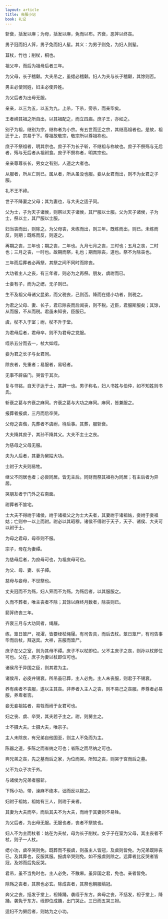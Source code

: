 ```yaml
---
layout: article
title: 丧服小记
book: 礼记
---
```


斩衰，括发以麻；为母，括发以麻，免而以布。齐衰，恶笄以终丧。

男子冠而妇人笄，男子免而妇人髽。其义：为男子则免，为妇人则髽。

苴杖，竹也；削杖，桐也。

祖父卒，而后为祖母后者三年。

为父母，长子稽颡。大夫吊之，虽缌必稽颡。妇人为夫与长子稽颡，其馀则否。

男主必使同姓，妇主必使异姓。

为父后者为出母无服。

亲亲，以三为五，以五为九。上杀，下杀，旁杀，而亲毕矣。

王者禘其祖之所自出，以其祖配之，而立四庙。庶子王，亦如之。

别子为祖，继别为宗，继祢者为小宗。有五世而迁之宗，其继高祖者也。是故，祖迁于上，宗易于下。尊祖故敬宗，敬宗所以尊祖祢也。

庶子不祭祖者，明其宗也。庶子不为长子斩，不继祖与祢故也。庶子不祭殇与无后者，殇与无后者从祖祔食。庶子不祭祢者，明其宗也。

亲亲尊尊长长，男女之有别，人道之大者也。

从服者，所从亡则已。属从者，所从虽没也服。妾从女君而出，则不为女君之子服。

礼不王不禘。

世子不降妻之父母；其为妻也，与大夫之适子同。

父为士，子为天子诸侯，则祭以天子诸侯，其尸服以士服。父为天子诸侯，子为士，祭以士，其尸服以士服。

妇当丧而出，则除之。为父母丧，未练而出，则三年。既练而出，则已。未练而反，则期；既练而反，则遂之。

再期之丧，三年也；期之丧，二年也。九月七月之丧，三时也；五月之丧，二时也；三月之丧，一时也。故期而祭，礼也；期而除丧，道也。祭不为除丧也。

三年而后葬者必再祭，其祭之间不同时而除丧。

大功者主人之丧，有三年者，则必为之再祭。朋友，虞祔而已。

士妾有子，而为之缌，无子则已。

生不及祖父母诸父昆弟，而父税丧，己则否。降而在缌小功者，则税之。

为君之父母、妻、长子，君已除丧而后闻丧，则不税。近臣，君服斯服矣；其馀，从而服，不从而税。君虽未知丧，臣服已。

虞，杖不入于室；祔，杖不升于堂。

为君母后者，君母卒，则不为君母之党服。

绖杀五分而去一，杖大如绖。

妾为君之长子与女君同。

除丧者，先重者；易服者，易轻者。

无事不辟庙门。哭皆于其次。

复与书铭，自天子达于士，其辞一也。男子称名，妇人书姓与伯仲，如不知姓则书氏。

斩衰之葛与齐衰之麻同。齐衰之葛与大功之麻同。麻同，皆兼服之。

报葬者报虞，三月而后卒哭。

父母之丧偕，先葬者不虞祔，待后事。其葬，服斩衰。

大夫降其庶子，其孙不降其父。大夫不主士之丧。

为慈母之父母无服。

夫为人后者，其妻为舅姑大功。

士祔于大夫则易牲。

继父不同居也者；必尝同居。皆无主后。同财而祭其祖祢为同居；有主后者为异居。

哭朋友者于门外之右南面。

祔葬者不筮宅。

士大夫不得祔于诸侯，祔于诸祖父之为士大夫者，其妻祔于诸祖姑，妾祔于妾祖姑；亡则中一以上而祔。祔必以其昭穆。诸侯不得祔于天子，天子、诸侯、大夫可以祔于士。

为母之君母，母卒则不服。

宗子，母在为妻禫。

为慈母后者，为庶母可也，为祖庶母可也。

为父、母、妻、长子禫。

慈母与妾母，不世祭也。

丈夫冠而不为殇，妇人笄而不为殇。为殇后者，以其服服之。

久而不葬者，唯主丧者不除；其馀以麻终月数者，除丧则已。

箭笄终丧三年。

齐衰三月与大功同者，绳屦。

练，筮日筮尸，视濯，皆要绖杖绳屦。有司告具，而后去杖。筮日筮尸，有司告事毕而后杖，拜送宾。大祥，吉服而筮尸。

庶子在父之室，则为其母不禫。庶子不以杖即位。父不主庶子之丧，则孙以杖即位可也。父在，庶子为妻以杖即位可也。

诸侯吊于异国之臣，则其君为主。

诸侯吊，必皮弁锡衰。所吊虽已葬，主人必免。主人未丧服，则君于不锡衰。

养有疾者不丧服，遂以主其丧。非养者入主人之丧，则不易己之丧服。养尊者必易服，养卑者否。

妾无妾祖姑者，易牲而祔于女君可也。

妇之丧、虞、卒哭，其夫若子主之。祔，则舅主之。

士不摄大夫。士摄大夫，唯宗子。

主人未除丧，有兄弟自他国至，则主人不免而为主。

陈器之道，多陈之而省纳之可也；省陈之而尽纳之可也。

奔兄弟之丧，先之墓而后之家，为位而哭。所知之丧，则哭于宫而后之墓。

父不为众子次于外。

与诸侯为兄弟者服斩。

下殇小功，带，澡麻不绝本，诎而反以报之。

妇祔于祖姑，祖姑有三人，则祔于亲者。

其妻为大夫而卒，而后其夫不为大夫，而祔于其妻则不易牲。

为父后者，为出母无服。无服也者，丧者不祭故也。

妇人不为主而杖者：姑在为夫杖，母为长子削杖。女子子在室为父母，其主丧者不杖，则子一人杖。

缌小功，虞卒哭则免。既葬而不报虞，则虽主人皆冠，及虞则皆免。为兄弟既除丧已。及其葬也，反服其服。报虞卒哭则免。如不报虞则除之。远葬者比反哭者皆冠，及郊而后免反哭。

君吊，虽不当免时也，主人必免，不散麻。虽异国之君，免也。亲者皆免。

除殇之丧者，其祭也必玄。除成丧者，其祭也朝服缟冠。

奔父之丧，括发于堂上，袒降踊，袭绖于东方。奔母之丧，不括发，袒于堂上，降踊，袭免于东方。绖即位成踊，出门哭止。三日而五哭三袒。

适妇不为舅后者，则姑为之小功。

